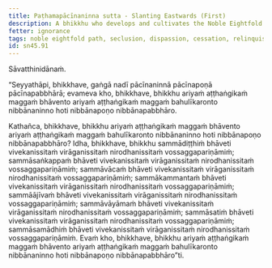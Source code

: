 ```yaml
---
title: Paṭhamapācīnaninna sutta - Slanting Eastwards (First)
description: A bhikkhu who develops and cultivates the Noble Eightfold Path slants, slopes, and inclines towards Nibbāna.
fetter: ignorance
tags: noble eightfold path, seclusion, dispassion, cessation, relinquishment, sn, sn45-56, sn45
id: sn45.91
---
```


Sāvatthinidānaṁ.

“Seyyathāpi, bhikkhave, gaṅgā nadī pācīnaninnā pācīnapoṇā pācīnapabbhārā; evameva kho, bhikkhave, bhikkhu ariyaṁ aṭṭhaṅgikaṁ maggaṁ bhāvento ariyaṁ aṭṭhaṅgikaṁ maggaṁ bahulīkaronto nibbānaninno hoti nibbānapoṇo nibbānapabbhāro.

Kathañca, bhikkhave, bhikkhu ariyaṁ aṭṭhaṅgikaṁ maggaṁ bhāvento ariyaṁ aṭṭhaṅgikaṁ maggaṁ bahulīkaronto nibbānaninno hoti nibbānapoṇo nibbānapabbhāro? Idha, bhikkhave, bhikkhu sammādiṭṭhiṁ bhāveti vivekanissitaṁ virāganissitaṁ nirodhanissitaṁ vossaggapariṇāmiṁ; sammāsaṅkappaṁ bhāveti vivekanissitaṁ virāganissitaṁ nirodhanissitaṁ vossaggapariṇāmiṁ; sammāvācaṁ bhāveti vivekanissitaṁ virāganissitaṁ nirodhanissitaṁ vossaggapariṇāmiṁ; sammākammantaṁ bhāveti vivekanissitaṁ virāganissitaṁ nirodhanissitaṁ vossaggapariṇāmiṁ; sammāājīvaṁ bhāveti vivekanissitaṁ virāganissitaṁ nirodhanissitaṁ vossaggapariṇāmiṁ; sammāvāyāmaṁ bhāveti vivekanissitaṁ virāganissitaṁ nirodhanissitaṁ vossaggapariṇāmiṁ; sammāsatiṁ bhāveti vivekanissitaṁ virāganissitaṁ nirodhanissitaṁ vossaggapariṇāmiṁ; sammāsamādhiṁ bhāveti vivekanissitaṁ virāganissitaṁ nirodhanissitaṁ vossaggapariṇāmiṁ. Evaṁ kho, bhikkhave, bhikkhu ariyaṁ aṭṭhaṅgikaṁ maggaṁ bhāvento ariyaṁ aṭṭhaṅgikaṁ maggaṁ bahulīkaronto nibbānaninno hoti nibbānapoṇo nibbānapabbhāro”ti.